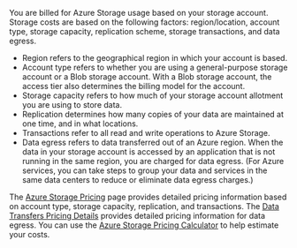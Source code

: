 You are billed for Azure Storage usage based on your storage account. Storage costs are based on the following factors: region/location, account type, storage capacity, replication scheme, storage transactions, and data egress.

- Region refers to the geographical region in which your account is based.
- Account type refers to whether you are using a general-purpose storage account or a Blob storage account. With a Blob storage account, the access tier also determines the billing model for the account.
- Storage capacity refers to how much of your storage account allotment you are using to store data.
- Replication determines how many copies of your data are maintained at one time, and in what locations.
- Transactions refer to all read and write operations to Azure Storage.
- Data egress refers to data transferred out of an Azure region. When the data in your storage account is accessed by an application that is not running in the same region, you are charged for data egress. (For Azure services, you can take steps to group your data and services in the same data centers to reduce or eliminate data egress charges.)

The [Azure Storage Pricing](/pricing/details/storage/) page provides detailed pricing information based on account type, storage capacity, replication, and transactions. The [Data Transfers Pricing Details](https://azure.microsoft.com/pricing/details/data-transfers/) provides detailed pricing information for data egress. You can use the [Azure Storage Pricing Calculator](/pricing/calculator/?scenario=data-management) to help estimate your costs.
